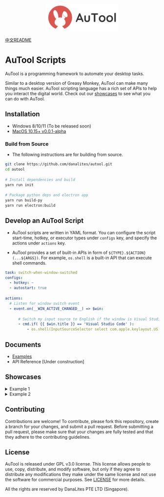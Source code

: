 <p align="center">
  <img src="imgs/banner.png" height="90" title="autool">
</p>

[中文README](README-zh.md)

# AuTool Scripts
AuTool is a programming framework to automate your desktop tasks. 

Similar to a desktop version of Greasy Monkey, AuTool can make many things much easier. AuTool scripting language has a rich set of APIs to help you interact the digital world. Check out our [showcases](#showcases) to see what you can do with AuTool.

## Installation
- Windows 8/10/11 (To be released soon)
- [MacOS 10.15+ v0.0.1-alpha](https://github.com/danalites/autool/releases/tag/v0.01)

### Build from Source
- The following instructions are for building from source.
  
```bash
git clone https://github.com/danalites/autool.git
cd autool

# Install dependencies and build 
yarn run init

# Package python deps and electron app
yarn run build-py
yarn run electron:build
```

## Develop an AuTool Script
- AuTool scripts are written in YAML format. You can configure the script start-time, hotkey, or executor types under `configs` key, and specify the actions under `actions` key.

- AuTool provides a set of built-in APIs in form of `${TYPE}.${ACTION}(...${ARGS})`. For example, `os.shell` is a built-in API that can execute shell commands.

```yaml
task: switch-when-window-switched
configs:
  - hotkey: ~
  - autostart: true

actions:
  # Listen for window switch event
  - event.on(__WIN_ACTIVE_CHANGED__) => $win:

      # Switch my input source to English if the window is Visual Studio Code
      - cmd.if( {{ $win.title }} == 'Visual Studio Code' ):
          - os.shell(InputSourceSelector select com.apple.keylayout.US)
```

## Documents
- [Examples](https://danalites.github.io/autoo/docs/basics/apps-macos-display)
- API Reference [Under construction]

## Showcases
<details>
  <summary>Example 1</summary>
  
  - This is the content that will be hidden until the user clicks on the summary element.

</details>

<details>
  <summary>Example 2</summary>  
  - This is the content that will be hidden until the user clicks on the summary element.

</details>

## Contributing
Contributions are welcome! To contribute, please fork this repository, create a branch for your changes, and submit a pull request. Before submitting a pull request, please make sure that your changes are fully tested and that they adhere to the contributing guidelines.

## License
AuTool is released under GPL v3.0 license. This license allows people to use, copy, distribute, and modify software, but only if they agree to distribute any modifications they make under the same license and not use the software for commercial purposes. See [LICENSE](LICENSE) for more details.

All the rights are reserved by DanaLites PTE LTD (Singapore).